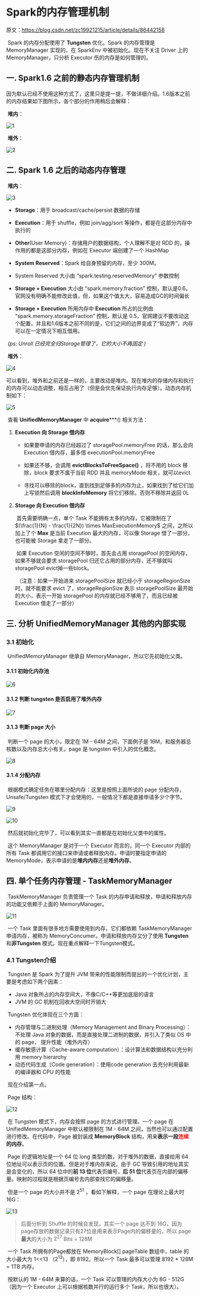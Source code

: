 # Spark的内存管理机制

原文：https://blog.csdn.net/zc19921215/article/details/86442158



​        Spark 的内存分配使用了 **Tungsten** 优化。Spark 的内存管理是 MemoryManager 实现的，在 SparkEnv 中被初始化。现在不关注 Driver 上的 MemoryManager，只分析 Executor 伤的内存是如何管理的。

## 一. Spark1.6 之前的静态内存管理机制

​        因为默认已经不使用这种方式了，这里只是提一提，不做详细介绍。1.6版本之前的内存结果如下图所示，各个部分的作用稍后会解释：

​        **堆内**：

![1](./images/Spark_memory_mgr_theory/1.png)

​        **堆外**：

![2](./images/Spark_memory_mgr_theory/2.png)



## 二. Spark 1.6 之后的动态内存管理

​        **堆内**：

![3](./images/Spark_memory_mgr_theory/3.png)

* **Storage**：用于 broadcast/cache/persist 数据的存储 

* **Execution**：用于 shuffle，例如 join/agg/sort 等操作，都是在这部分内存中执行的

* **Other**(User Memory)：存储用户的数据结构，个人理解不是对 RDD 的，操作用的都是这部分内存，例如在 Executor 端创建了一个 HashMap

* **System Reserved**：Spark 给自身预留的内存，至少 300M。
* System Reserved 大小由 “spark.testing.reservedMemory” 参数控制
* **Storage + Execution** 大小由 “spark.memory.fraction” 控制，默认是0.6。官网没有明确不能修改此值，但，如果这个值太大，容易造成GC的时间偏长
* **Storage + Execution** 所用内存中 **Execution** 所占的比例由 “spark.memory.storageFraction” 控制，默认是 0.5，官网建议不要改动这个配置，并且和1.6版本之前不同的是，它们之间的边界变成了“软边界”，内存可以在一定情况下相互借用。

​        *(ps: Unroll 已经完全归Storage管理了，它的大小不再固定 )*



​        **堆外**：

![4](./images/Spark_memory_mgr_theory/4.png)

​        可以看到，堆外和之前还是一样的，主要改动是堆内。现在堆内的存储内存和执行的内存可以动态调整，相互占用了（但是会优先保证执行内存足够）。动态内存机制如下：

![5](./images/Spark_memory_mgr_theory/5.png)



​        查看 **UnifiedMemoryManager** 中 **acquire*****() 相关方法：

1. **Execution 向 Storage 借内存**

   * 如果要申请的内存已经超过了 storagePool.memoryFree 的话，那么会向 Execution 借内存，最多借 executionPool.memoryFree

   * 如果还不够，会调用 **evictBlocksToFreeSpace()** ，将不用的 block 移除，block 要求不属于当前 RDD 并且 memoryMode 相关，就可以evict

   * 寻找可以移除的block，直到找到足够多的内存为止，如果找到了给它们加上写锁然后调用 **blockInfoMemory** 将它们移除。否则不移除并返回 0L

2. **Storage 向 Execution 借内存**

   ​        首先需要明确一点，单个 Task 不能拥有太多的内存，它被限制在了 $(\frac{1}{N} - \frac{1}{2N}) \times MaxExecutionMemory$ 之间，之所以加上了个 **Max** 是当前 Execution 最大的内存，可以像 Storage 借了一部分，也可能被 Storage 拿走了一部分。

   ​        如果 Execution 空闲的空间不够时，首先会占用 storagePool 的空闲内存，如果不够就会要求 storagePool 归还它占用的部分内存，还不够就叫 storagePool evict掉一些block。

   ​        （注意：如果一开始进来 storagePoolSize 就已经小于 storageRegionSize时，就不能要求 evict 了，storageRegionSize 表示 storagePoolSize 最开始的大小，表示一开始 storagePool 的内存就已经不够用了，而且已经被 Execution 借走了一部分）

## 三. 分析 UnifiedMemoryManager 其他的内部实现

### 3.1 初始化

​        UnifiedMemoryManager 继承自 MemoryManager，所以它先初始化父类。

#### 3.1.1 初始化内存池

![6](./images/Spark_memory_mgr_theory/6.png)

#### 3.1.2 判断 tungsten 是否启用了堆外内存

![7](./images/Spark_memory_mgr_theory/7.png)

#### 3.1.3 判断 page 大小

​        判断一个 page 的大小，限定在 1M - 64M 之间，下面例子是 16M，和服务器总核数以及内存总大小有关。page 是 tungsten 中引入的优化概念。

![8](./images/Spark_memory_mgr_theory/8.png)

#### 3.1.4 分配内存

​        根据模式确定任务在哪里分配内存：这里是按照上面所说的 page 分配内存， Unsafe/Tungsten 模式下才会使用的，一般情况下都是直接申请多少个字节。

![9](./images/Spark_memory_mgr_theory/9.png)

![10](./images/Spark_memory_mgr_theory/10.png)

​        然后就初始化完毕了，可以看到其实一直都是在初始化父类中的属性。

​        这个 MemoryManager 是对于一个 Executor 而言的，同一个 Executor 内部的所有 Task 都调用它的接口来申请或者释放内存。申请时要指定申请的 MemoryMode，表示申请的是**堆内内存**还是**堆外内存**。

## 四. 单个任务内存管理 - TaskMemoryManager

​        TaskMemoryManager 负责管理一个 Task 的内存申请和释放，申请和释放内存的功能又依赖于上面的 MemoryManager。

![11](./images/Spark_memory_mgr_theory/11.png)

​        一个 Task 里面有很多地方需要使用到内存，它们都依赖 TaskMemoryManager 申请内存，被称为 MemoryConcumer。申请和释放内存又分了使用 **Tungsten** 和**非Tungsten** 模式。现在重点解释一下Tungsten模式。

### 4.1 Tungsten介绍

​        Tungsten 是 Spark 为了提升 JVM 带来的性能限制而提出的一个优化计划，主要是考虑如下两个因素：

* Java 对象所占的内存空间大，不像C/C++等更加底层的语言
* JVM 的 GC 机制在回收大空间时开销大

​        Tungsten 优化体现在三个方面：

* 内存管理与二进制处理（Memory Management and Binary Processing）：不处理 Java  对象的数据，而是直接处理二进制的数据，并引入了类似 OS 中的 page， 提升性能（堆外内存）
* 缓存敏感计算（Cache-aware computation）：设计算法和数据结构以充分利用 memory hierarchy
* 动态代码生成（Code generation）：使用code generation 去充分利用最新的编译器和 CPU 的性能

​        现在介绍第一点。

​        Page 结构：

![12](./images/Spark_memory_mgr_theory/12.png)

​        在 Tungsten 模式下，内存会按照 page 的方式进行管理。一个 page 在 UnifiedMemoryManager 中默认被限制在 1M - 64M 之间，当然也可以通过配置进行修改。在代码中，Page 被封装成 **MemoryBlock** 结构，用来**表示一段<font color='red'>连续</font>的内存**。

​        Page 的逻辑地址是一个 64 位 long 类型的数，对于堆外的数据，直接给用 64 位地址可以表示页的位置。但是对于堆内存来说，由于 GC 导致引用的地址其实是会变化的，所以 64 位中的**前 13 位**代表页编号，**后 51 位**代表页在内部的偏移量。映射的过程就是根据页编号去内部查找它的偏移量。

​        但是一个 page 的大小并不是 $2^{51}$ ，看如下解释，一个 page 在理论上最大时 16G：

![13](./images/Spark_memory_mgr_theory/13.png)

> 后面分析到 Shuffle 的时候会发现，其实一个 page 达不到 16G，因为page存放的数据记录只有27位是用来表示Page内的偏移量的，所以 page **最大**的大小为 $2^{27}$ Bits = 128M

​        一个 Task 所拥有的Page都放在 MemoryBlock[] pageTable 数组中，table 的大小最大为 1<<13 （$2^{13}$），即 8192。所以一个 Task 最多可以管理 8192 * 128M = 1TB 内存。

​        按默认的 1M - 64M 来算的话，一个 Task 可以管理的内存大小为 8G - 512G （因为一个 Executor 上可以根据核数并行的运行多个 Task，所以也很大）。
